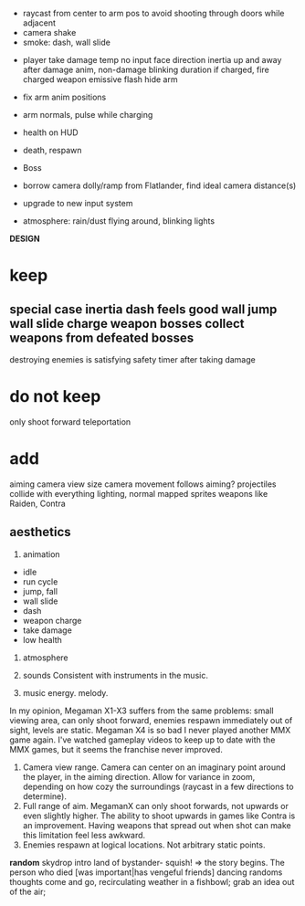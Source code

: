 + raycast from center to arm pos to avoid shooting through doors while adjacent
+ camera shake
+ smoke: dash, wall slide


- player take damage
  temp no input
  face direction
  inertia up and away
  after damage anim, non-damage blinking duration
  if charged, fire charged weapon
  emissive flash
  hide arm  
  
- fix arm anim positions
- arm normals, pulse while charging
- health on HUD
- death, respawn


* Boss
- borrow camera dolly/ramp from Flatlander, find ideal camera distance(s)
* upgrade to new input system
- atmosphere: rain/dust flying around, blinking lights

**DESIGN**
# keep
special case inertia
dash feels good
wall jump
wall slide
charge weapon
bosses
collect weapons from defeated bosses
---
destroying enemies is satisfying
safety timer after taking damage

# do not keep
only shoot forward
teleportation

# add
aiming
camera view size
camera movement follows aiming?
projectiles collide with everything
lighting, normal mapped sprites
weapons like Raiden, Contra

## aesthetics
1. animation
- idle
- run cycle
- jump, fall
- wall slide
- dash
- weapon charge
- take damage
- low health

1. atmosphere

2. sounds
Consistent with instruments in the music.

3. music
energy. melody.


In my opinion, Megaman X1-X3 suffers from the same problems: small viewing area, can only shoot forward, enemies respawn immediately out of sight, levels are static.
Megaman X4 is so bad I never played another MMX game again. I've watched gameplay videos to keep up to date with the MMX games, but it seems the franchise never improved.

1. Camera view range.
Camera can center on an imaginary point around the player, in the aiming direction. Allow for variance in zoom, depending on how cozy the surroundings (raycast in a few directions to determine).
2. Full range of aim.
MegamanX can only shoot forwards, not upwards or even slightly higher. The ability to shoot upwards in games like Contra is an improvement. Having weapons that spread out when shot can make this limitation feel less awkward.
3. Enemies respawn at logical locations.
Not arbitrary static points.


**random**
skydrop intro
land of bystander- squish! => the story begins. The person who died [was important|has vengeful friends]
dancing randoms
thoughts come and go, recirculating weather in a fishbowl; grab an idea out of the air;
